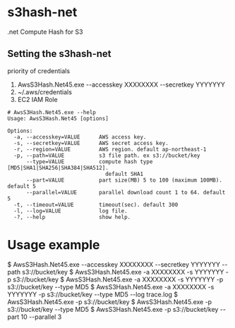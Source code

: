 # s3hash-net
.net Compute Hash for S3

## Setting the s3hash-net
priority of credentials
1. AwsS3Hash.Net45.exe --accesskey XXXXXXXX --secretkey YYYYYYY
2. ~/.aws/credentials
3. EC2 IAM Role

```
# AwsS3Hash.Net45.exe --help
Usage: AwsS3Hash.Net45 [options]

Options:
  -a, --accesskey=VALUE      AWS access key.
  -s, --secretkey=VALUE      AWS secret access key.
  -r, --region=VALUE         AWS region. default ap-northeast-1
  -p, --path=VALUE           s3 file path. ex s3://bucket/key
      --type=VALUE           compute hash type [MD5|SHA1|SHA256|SHA384|SHA512].
                               default SHA1
      --part=VALUE           part size(MB) 5 to 100 (maximum 100MB). default 5
      --parallel=VALUE       parallel download count 1 to 64. default 5
  -t, --timeout=VALUE        timeout(sec). default 300
  -l, --log=VALUE            log file.
  -?, --help                 show help.
```
# Usage example
$ AwsS3Hash.Net45.exe --accesskey XXXXXXXX --secretkey YYYYYYY --path s3://bucket/key
$ AwsS3Hash.Net45.exe -a XXXXXXXX -s YYYYYYY -p s3://bucket/key
$ AwsS3Hash.Net45.exe -a XXXXXXXX -s YYYYYYY -p s3://bucket/key --type MD5
$ AwsS3Hash.Net45.exe -a XXXXXXXX -s YYYYYYY -p s3://bucket/key --type MD5 --log trace.log
$ AwsS3Hash.Net45.exe -p s3://bucket/key
$ AwsS3Hash.Net45.exe -p s3://bucket/key --type MD5
$ AwsS3Hash.Net45.exe -p s3://bucket/key --part 10 --parallel 3


